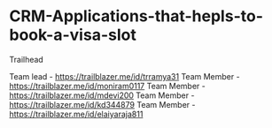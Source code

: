 # CRM-Applications-that-hepls-to-book-a-visa-slot

Trailhead

Team lead - https://trailblazer.me/id/trramya31
Team Member - https://trailblazer.me/id/moniram0117
Team Member - https://trailblazer.me/id/mdevi200
Team Member - https://trailblazer.me/id/kd344879
Team Member - https://trailblazer.me/id/elaiyaraja811
